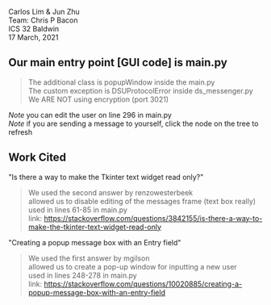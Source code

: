 Carlos Lim & Jun Zhu\
Team: Chris P Bacon\
ICS 32 Baldwin\
17 March, 2021


Our main entry point [GUI code] is main.py
---------------------------------------------

> The additional class is popupWindow inside the main.py\
> The custom exception is DSUProtocolError inside ds_messenger.py\
> We ARE NOT using encryption (port 3021)

*Note* you can edit the user on line 296 in main.py\
*Note* if you are sending a message to yourself, click the node on the tree to refresh

Work Cited
----------
"Is there a way to make the Tkinter text widget read only?"
> We used the second answer by renzowesterbeek\
> allowed us to disable editing of the messages frame (text box really)\
> used in lines 61-85 in main.py\
> link: https://stackoverflow.com/questions/3842155/is-there-a-way-to-make-the-tkinter-text-widget-read-only

"Creating a popup message box with an Entry field"
> We used the first answer by mgilson\
> allowed us to create a pop-up window for inputting a new user\
> used in lines 248-278 in main.py\
> link: https://stackoverflow.com/questions/10020885/creating-a-popup-message-box-with-an-entry-field
